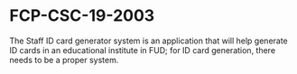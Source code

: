 # FCP-CSC-19-2003
The Staff ID card generator system is an application that will help generate ID cards in an educational institute in FUD; for ID card generation, there needs to be a proper system.
